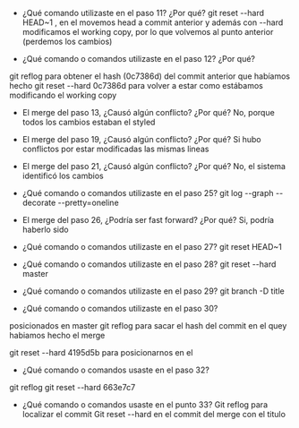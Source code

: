 - ¿Qué comando utilizaste en el paso 11? ¿Por qué?
git reset --hard HEAD~1 , en el movemos head a commit anterior y además con --hard modificamos el working copy, por lo que volvemos al punto anterior (perdemos los cambios)

- ¿Qué comando o comandos utilizaste en el paso 12? ¿Por qué?

git reflog para obtener el hash (0c7386d) del commit anterior que habíamos hecho
git reset --hard 0c7386d para volver a estar como estábamos modificando el working copy
- El merge del paso 13, ¿Causó algún conflicto? ¿Por qué?
No, porque todos los cambios estaban el styled

- El merge del paso 19, ¿Causó algún conflicto? ¿Por qué?
Si hubo conflictos por estar modificadas las mismas lineas

- El merge del paso 21, ¿Causó algún conflicto? ¿Por qué?
No, el sistema identificó los cambios

- ¿Qué comando o comandos utilizaste en el paso 25?
git log --graph --decorate --pretty=oneline


- El merge del paso 26, ¿Podría ser fast forward? ¿Por qué?
Si, podría haberlo sido


- ¿Qué comando o comandos utilizaste en el paso 27?
git reset HEAD~1 


- ¿Qué comando o comandos utilizaste en el paso 28?
git reset --hard master

- ¿Qué comando o comandos utilizaste en el paso 29?
git  branch -D title

- ¿Qué comando o comandos utilizaste en el paso 30?

posicionados en master 
git reflog para sacar el hash del commit en el quey habiamos hecho el merge

git reset --hard 4195d5b para posicionarnos en el


- ¿Qué comando o comandos usaste en el paso 32?

git reflog 
git reset --hard 663e7c7


- ¿Qué comando o comandos usaste en el punto 33?
Git reflog para localizar el commit
Git reset --hard en el commit del merge con el titulo
